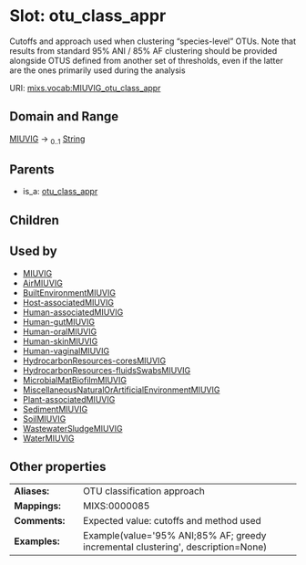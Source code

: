 
# Slot: otu_class_appr


Cutoffs and approach used when clustering “species-level” OTUs. Note that results from standard 95% ANI / 85% AF clustering should be provided alongside OTUS defined from another set of thresholds, even if the latter are the ones primarily used during the analysis

URI: [mixs.vocab:MIUVIG_otu_class_appr](https://w3id.org/mixs/vocab/MIUVIG_otu_class_appr)


## Domain and Range

[MIUVIG](MIUVIG.md) &#8594;  <sub>0..1</sub> [String](types/String.md)

## Parents

 *  is_a: [otu_class_appr](otu_class_appr.md)

## Children


## Used by

 * [MIUVIG](MIUVIG.md)
 * [AirMIUVIG](AirMIUVIG.md)
 * [BuiltEnvironmentMIUVIG](BuiltEnvironmentMIUVIG.md)
 * [Host-associatedMIUVIG](Host-associatedMIUVIG.md)
 * [Human-associatedMIUVIG](Human-associatedMIUVIG.md)
 * [Human-gutMIUVIG](Human-gutMIUVIG.md)
 * [Human-oralMIUVIG](Human-oralMIUVIG.md)
 * [Human-skinMIUVIG](Human-skinMIUVIG.md)
 * [Human-vaginalMIUVIG](Human-vaginalMIUVIG.md)
 * [HydrocarbonResources-coresMIUVIG](HydrocarbonResources-coresMIUVIG.md)
 * [HydrocarbonResources-fluidsSwabsMIUVIG](HydrocarbonResources-fluidsSwabsMIUVIG.md)
 * [MicrobialMatBiofilmMIUVIG](MicrobialMatBiofilmMIUVIG.md)
 * [MiscellaneousNaturalOrArtificialEnvironmentMIUVIG](MiscellaneousNaturalOrArtificialEnvironmentMIUVIG.md)
 * [Plant-associatedMIUVIG](Plant-associatedMIUVIG.md)
 * [SedimentMIUVIG](SedimentMIUVIG.md)
 * [SoilMIUVIG](SoilMIUVIG.md)
 * [WastewaterSludgeMIUVIG](WastewaterSludgeMIUVIG.md)
 * [WaterMIUVIG](WaterMIUVIG.md)

## Other properties

|  |  |  |
| --- | --- | --- |
| **Aliases:** | | OTU classification approach |
| **Mappings:** | | MIXS:0000085 |
| **Comments:** | | Expected value: cutoffs and method used |
| **Examples:** | | Example(value='95% ANI;85% AF; greedy incremental clustering', description=None) |


